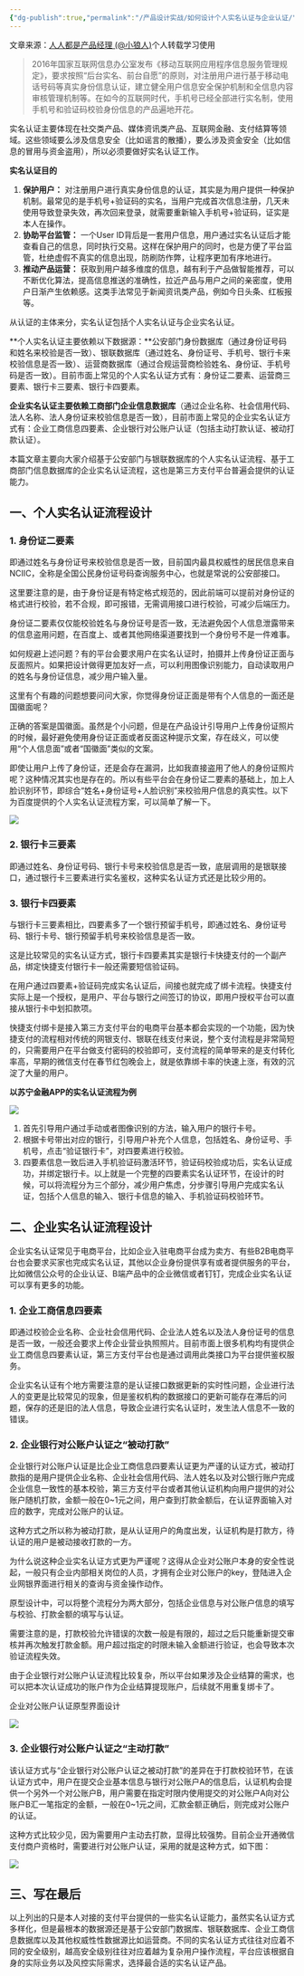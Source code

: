 ```yaml
---
{"dg-publish":true,"permalink":"/产品设计实战/如何设计个人实名认证与企业认证/","noteIcon":"","created":"2023-10-29T09:44:35.462+08:00"}
---
```


文章来源：[人人都是产品经理 (@小狼人)](https://www.woshipm.com/pd/4045739.html)个人转载学习使用

>2016年国家互联网信息办公室发布《移动互联网应用程序信息服务管理规定》，要求按照“后台实名、前台自愿”的原则，对注册用户进行基于移动电话号码等真实身份信息认证，建立健全用户信息安全保护机制和全信息内容审核管理机制等。在如今的互联网时代，手机号已经全部进行实名制，使用手机号和验证码校验身份信息的产品遍地开花。

实名认证主要体现在社交类产品、媒体资讯类产品、互联网金融、支付结算等领域。这些领域要么涉及信息安全（比如谣言的散播），要么涉及资金安全（比如信息的冒用与资金盗用），所以必须要做好实名认证工作。

**实名认证目的**

1. **保护用户：** 对注册用户进行真实身份信息的认证，其实是为用户提供一种保护机制。最常见的是手机号+验证码的实名，当用户完成首次信息注册，几天未使用导致登录失效，再次回来登录，就需要重新输入手机号+验证码，证实是本人在操作。
2. **协助平台监管：** 一个User ID背后是一套用户信息，用户通过实名认证后才能查看自己的信息，同时执行交易。这样在保护用户的同时，也是方便了平台监管，杜绝虚假不真实的信息出现，防刷防作弊，让程序更加有序地进行。
3. **推动产品运营：** 获取到用户越多维度的信息，越有利于产品做智能推荐，可以不断优化算法，提高信息推送的准确性，拉近产品与用户之间的亲密度，使用户日渐产生依赖感。这类手法常见于新闻资讯类产品，例如今日头条、红板报等。

从认证的主体来分，实名认证包括个人实名认证与企业实名认证。

**个人实名认证主要依赖以下数据源：**公安部门身份数据库（通过身份证号码和姓名来校验是否一致）、银联数据库（通过姓名、身份证号、手机号、银行卡来校验信息是否一致）、运营商数据库（通过合规运营商检验姓名、身份证、手机号码是否一致）。目前市面上常见的个人实名认证方式有：身份证二要素、运营商三要素、银行卡三要素、银行卡四要素。

**企业实名认证主要依赖工商部门企业信息数据库**（通过企业名称、社会信用代码、法人名称、法人身份证来校验信息是否一致），目前市面上常见的企业实名认证方式有：企业工商信息四要素、企业银行对公账户认证（包括主动打款认证、被动打款认证）。

本篇文章主要向大家介绍基于公安部门与银联数据库的个人实名认证流程、基于工商部门信息数据库的企业实名认证流程，这也是第三方支付平台普遍会提供的认证能力。

## 一、个人实名认证流程设计

### 1. 身份证二要素

即通过姓名与身份证号来校验信息是否一致，目前国内最具权威性的居民信息来自NCIIC，全称是全国公民身份证号码查询服务中心，也就是常说的公安部接口。

这里要注意的是，由于身份证是有特定格式规范的，因此前端可以提前对身份证的格式进行校验，若不合规，即可报错，无需调用接口进行校验，可减少后端压力。

身份证二要素仅仅能校验姓名与身份证号是否一致，无法避免因个人信息泄露带来的信息盗用问题，在百度上、或者其他网络渠道要找到一个身份号不是一件难事。

如何规避上述问题？有的平台会要求用户在实名认证时，拍摄并上传身份证正面与反面照片。如果把设计做得更加友好一点，可以利用图像识别能力，自动读取用户的姓名与身份证信息，减少用户输入量。

这里有个有趣的问题想要问问大家，你觉得身份证正面是带有个人信息的一面还是国徽面呢？

正确的答案是国徽面。虽然是个小问题，但是在产品设计引导用户上传身份证照片的时候，最好避免使用身份证正面或者反面这种提示文案，存在歧义，可以使用“个人信息面”或者“国徽面”类似的文案。

即使让用户上传了身份证，还是会存在漏洞，比如我直接盗用了他人的身份证照片呢？这种情况其实也是存在的。所以有些平台会在身份证二要素的基础上，加上人脸识别环节，即综合“姓名+身份证号+人脸识别”来校验用户信息的真实性。以下为百度提供的个人实名认证流程方案，可以简单了解一下。

![](https://image.woshipm.com/wp-files/2020/06/qvEXSRHHrZdoymQj4uIt.png)

### 2. 银行卡三要素

即通过姓名、身份证号码、银行卡号来校验信息是否一致，底层调用的是银联接口，通过银行卡三要素进行实名鉴权，这种实名认证方式还是比较少用的。

### 3. 银行卡四要素

与银行卡三要素相比，四要素多了一个银行预留手机号，即通过姓名、身份证号码、银行卡号、银行预留手机号来校验信息是否一致。

这是比较常见的实名认证方式，银行卡四要素其实是银行卡快捷支付的一个副产品，绑定快捷支付银行卡一般还需要短信验证码。

在用户通过四要素+验证码完成实名认证后，间接也就完成了绑卡流程。快捷支付实际上是一个授权，是用户、平台与银行之间签订的协议，即用户授权平台可以直接从银行卡中划扣款项。

快捷支付绑卡是接入第三方支付平台的电商平台基本都会实现的一个功能，因为快捷支付的流程相对传统的网银支付、银联在线支付来说，整个支付流程是非常简短的，只需要用户在平台做支付密码的校验即可，支付流程的简单带来的是支付转化率高，早期的微信支付在春节红包晚会上，就是依靠绑卡率的快速上涨，有效的沉淀了大量的用户。

**以苏宁金融APP的实名认证流程为例**

![](https://image.woshipm.com/wp-files/2020/06/y62Ahh0rR1Rr0gqSjDqV.png)

1. 首先引导用户通过手动或者图像识别的方法，输入用户的银行卡号。
2. 根据卡号带出对应的银行，引导用户补充个人信息，包括姓名、身份证号、手机号，点击“验证银行卡”，对四要素进行校验。
3. 四要素信息一致后进入手机验证码激活环节，验证码校验成功后，实名认证成功，并绑定银行卡。以上就是一个完整的四要素实名认证环节，在设计的时候，可以将流程分为三个部分，减少用户焦虑，分步骤引导用户完成实名认证，包括个人信息的输入、银行卡信息的输入、手机验证码校验环节。

## 二、企业实名认证流程设计

企业实名认证常见于电商平台，比如企业入驻电商平台成为卖方、有些B2B电商平台也会要求买家也完成实名认证，其他以企业身份提供享有或者提供服务的平台，比如微信公众号的企业认证、B端产品中的企业微信或者钉钉，完成企业实名认证可以享有更多的功能。

### 1. 企业工商信息四要素

即通过校验企业名称、企业社会信用代码、企业法人姓名以及法人身份证号的信息是否一致，一般还会要求上传企业营业执照照片。目前市面上很多机构均有提供企业工商信息四要素认证，第三方支付平台也是通过调用此类接口为平台提供鉴权服务。

企业实名认证有个地方需要注意的是认证接口数据更新的实时性问题，企业进行法人的变更是比较常见的现象，但是鉴权机构的数据接口的更新可能存在滞后的问题，保存的还是旧的法人信息，导致企业进行实名认证时，发生法人信息不一致的错误。

### 2. 企业银行对公账户认证之“被动打款”

企业银行对公账户认证是比企业工商信息四要素认证更为严谨的认证方式，被动打款指的是用户提供企业名称、企业社会信用代码、法人姓名以及对公银行账户完成企业信息一致性的基本校验，第三方支付平台或者其他认证机构向用户提供的对公账户随机打款，金额一般在0~1元之间，用户查到打款金额后，在认证界面输入对应的数字，完成对公账户的认证。

这种方式之所以称为被动打款，是从认证用户的角度出发，认证机构是打款方，待认证的用户是被动接收打款的一方。

为什么说这种企业实名认证方式更为严谨呢？这得从企业对公账户本身的安全性说起，一般只有企业内部相关岗位的人员，才拥有企业对公账户的key，登陆进入企业网银界面进行相关的查询与资金操作动作。

原型设计中，可以将整个流程分为两大部分，包括企业信息与对公账户信息的填写与校验、打款金额的填写与认证。

需要注意的是，打款校验允许错误的次数一般是有限的，超过之后只能重新提交审核并再次触发打款金额。用户超过指定的时限未输入金额进行验证，也会导致本次验证流程失效。

由于企业银行对公账户认证流程比较复杂，所以平台如果涉及企业结算的需求，也可以把本次认证成功的账户作为企业结算提现账户，后续就不用重复绑卡了。

企业对公账户认证原型界面设计

![](https://image.woshipm.com/wp-files/2020/06/wggA4GYPk2zThcwLZGNA.png)

### 3. 企业银行对公账户认证之“主动打款”

该认证方式与“企业银行对公账户认证之被动打款”的差异在于打款校验环节，在该认证方式中，用户在提交企业基本信息与银行对公账户A的信息后，认证机构会提供一个另外一个对公账户B，用户需要在指定时限内使用提交的对公账户A向对公账户B汇一笔指定的金额，一般在0~1元之间，汇款金额正确后，则完成对公账户的认证。

这种方式比较少见，因为需要用户主动去打款，显得比较强势。目前企业开通微信支付商户资格时，需要进行对公账户认证，采用的就是这种方式，如下图：

![](https://image.woshipm.com/wp-files/2020/06/XH7iLH5V3wHYZQOaVj1t.png)

## 三、写在最后

以上列出的只是本人对接的支付平台提供的一些实名认证能力，虽然实名认证方式多样化，但是最根本的数据源还是基于公安部门数据库、银联数据库、企业工商信息数据库以及其他权威性性数据源比如运营商。不同的实名认证方式往往对应着不同的安全级别，越高安全级别往往对应着越为复杂用户操作流程，平台应该根据自身的实际业务以及风控实际需求，选择最合适的实名认证产品。